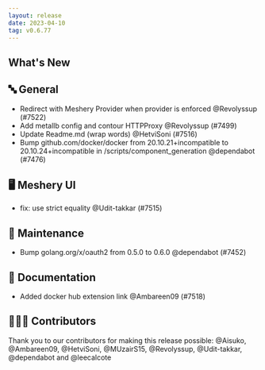 ```yaml
---
layout: release
date: 2023-04-10
tag: v0.6.77
---
```


## What's New
## 🔤 General
- Redirect with Meshery Provider when provider is enforced @Revolyssup (#7522)
- Add metallb config and contour HTTPProxy @Revolyssup (#7499)
- Update Readme.md (wrap words) @HetviSoni (#7516)
- Bump github.com/docker/docker from 20.10.21+incompatible to 20.10.24+incompatible in /scripts/component_generation @dependabot (#7476)

## 🖥 Meshery UI

- fix: use strict equality @Udit-takkar (#7515)

## 🧰 Maintenance

- Bump golang.org/x/oauth2 from 0.5.0 to 0.6.0 @dependabot (#7452)

## 📖 Documentation

- Added docker hub extension link @Ambareen09 (#7518)

## 👨🏽‍💻 Contributors

Thank you to our contributors for making this release possible:
@Aisuko, @Ambareen09, @HetviSoni, @MUzairS15, @Revolyssup, @Udit-takkar, @dependabot and @leecalcote
